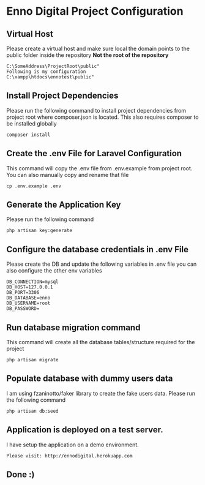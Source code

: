 # Enno Digital Project Configuration

## Virtual Host
Please create a virtual host and make sure local the domain points to the public folder inside
the repository **Not the root of the repository**


```
C:\SomeAddress\ProjectRoot\public"
Following is my configuration
C:\xampp\htdocs\ennotest\public"
```
 
## Install Project Dependencies 
Please run the following command to install project dependencies from project root where composer.json is located.
This also requires composer to be installed globally 
 
 ```
 composer install
 ```
 
## Create the .env File for Laravel Configuration
This command will copy the .env file from .env.example from project root.
You can also manually copy and rename that file 
 
  ```
  cp .env.example .env
  ```
  
## Generate the Application Key
Please run the following command
  
   ```
   php artisan key:generate
   ```
    
## Configure the database credentials in .env File
Please create the DB and update the following variables in .env file you can also configure the other env variables 
    
   ```
   DB_CONNECTION=mysql
   DB_HOST=127.0.0.1
   DB_PORT=3306
   DB_DATABASE=enno
   DB_USERNAME=root
   DB_PASSWORD=
   ```
   
## Run database migration command 
This command will create all the database tables/structure required for the project
   ```
   php artisan migrate
   ```
 
## Populate database with dummy users data
I am using fzaninotto/faker library to create the fake users data. Please run the following command
   ```
   php artisan db:seed
   ```
 
## Application is deployed on a test server.  
I have setup the application on a demo environment. 
   ```
   Please visit: http://ennodigital.herokuapp.com
   ```
## Done :)